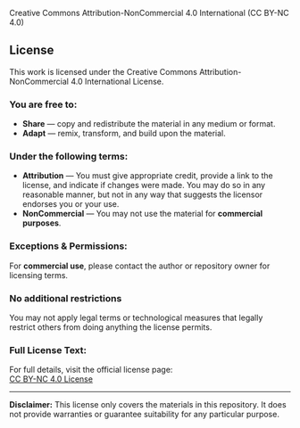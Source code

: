 Creative Commons Attribution-NonCommercial 4.0 International (CC BY-NC 4.0)

## License

This work is licensed under the Creative Commons Attribution-NonCommercial 4.0 International License.

### **You are free to:**
- **Share** — copy and redistribute the material in any medium or format.
- **Adapt** — remix, transform, and build upon the material.

### **Under the following terms:**
- **Attribution** — You must give appropriate credit, provide a link to the license, and indicate if changes were made. You may do so in any reasonable manner, but not in any way that suggests the licensor endorses you or your use.
- **NonCommercial** — You may not use the material for **commercial purposes**.

### **Exceptions & Permissions:**
For **commercial use**, please contact the author or repository owner for licensing terms.

### **No additional restrictions**
You may not apply legal terms or technological measures that legally restrict others from doing anything the license permits.

### **Full License Text:**
For full details, visit the official license page:  
[CC BY-NC 4.0 License](https://creativecommons.org/licenses/by-nc/4.0/)

---

**Disclaimer:** This license only covers the materials in this repository. It does not provide warranties or guarantee suitability for any particular purpose.
